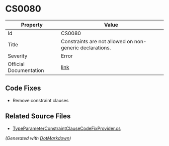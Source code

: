 # CS0080

| Property               | Value                                                             |
| ---------------------- | ----------------------------------------------------------------- |
| Id                     | CS0080                                                            |
| Title                  | Constraints are not allowed on non\-generic declarations\.        |
| Severity               | Error                                                             |
| Official Documentation | [link](http://docs.microsoft.com/en-us/dotnet/csharp/misc/cs0080) |

## Code Fixes

* Remove constraint clauses

## Related Source Files

* [TypeParameterConstraintClauseCodeFixProvider.cs](../../src/CodeFixes/CSharp/CodeFixes/TypeParameterConstraintClauseCodeFixProvider.cs)

*\(Generated with [DotMarkdown](http://github.com/JosefPihrt/DotMarkdown)\)*